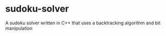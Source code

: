 # sudoku-solver
A sudoku solver written in C++ that uses a backtracking algorithm and bit manipulation
